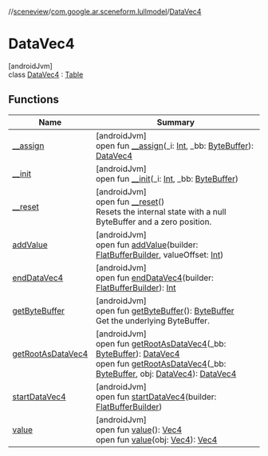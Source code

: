//[sceneview](../../../index.md)/[com.google.ar.sceneform.lullmodel](../index.md)/[DataVec4](index.md)

# DataVec4

[androidJvm]\
class [DataVec4](index.md) : [Table](../../com.google.flatbuffers/-table/index.md)

## Functions

| Name | Summary |
|---|---|
| [__assign](__assign.md) | [androidJvm]<br>open fun [__assign](__assign.md)(_i: [Int](https://kotlinlang.org/api/latest/jvm/stdlib/kotlin/-int/index.html), _bb: [ByteBuffer](https://developer.android.com/reference/kotlin/java/nio/ByteBuffer.html)): [DataVec4](index.md) |
| [__init](__init.md) | [androidJvm]<br>open fun [__init](__init.md)(_i: [Int](https://kotlinlang.org/api/latest/jvm/stdlib/kotlin/-int/index.html), _bb: [ByteBuffer](https://developer.android.com/reference/kotlin/java/nio/ByteBuffer.html)) |
| [__reset](../../com.google.flatbuffers/-table/__reset.md) | [androidJvm]<br>open fun [__reset](../../com.google.flatbuffers/-table/__reset.md)()<br>Resets the internal state with a null ByteBuffer and a zero position. |
| [addValue](add-value.md) | [androidJvm]<br>open fun [addValue](add-value.md)(builder: [FlatBufferBuilder](../../com.google.flatbuffers/-flat-buffer-builder/index.md), valueOffset: [Int](https://kotlinlang.org/api/latest/jvm/stdlib/kotlin/-int/index.html)) |
| [endDataVec4](end-data-vec4.md) | [androidJvm]<br>open fun [endDataVec4](end-data-vec4.md)(builder: [FlatBufferBuilder](../../com.google.flatbuffers/-flat-buffer-builder/index.md)): [Int](https://kotlinlang.org/api/latest/jvm/stdlib/kotlin/-int/index.html) |
| [getByteBuffer](../../com.google.flatbuffers/-table/get-byte-buffer.md) | [androidJvm]<br>open fun [getByteBuffer](../../com.google.flatbuffers/-table/get-byte-buffer.md)(): [ByteBuffer](https://developer.android.com/reference/kotlin/java/nio/ByteBuffer.html)<br>Get the underlying ByteBuffer. |
| [getRootAsDataVec4](get-root-as-data-vec4.md) | [androidJvm]<br>open fun [getRootAsDataVec4](get-root-as-data-vec4.md)(_bb: [ByteBuffer](https://developer.android.com/reference/kotlin/java/nio/ByteBuffer.html)): [DataVec4](index.md)<br>open fun [getRootAsDataVec4](get-root-as-data-vec4.md)(_bb: [ByteBuffer](https://developer.android.com/reference/kotlin/java/nio/ByteBuffer.html), obj: [DataVec4](index.md)): [DataVec4](index.md) |
| [startDataVec4](start-data-vec4.md) | [androidJvm]<br>open fun [startDataVec4](start-data-vec4.md)(builder: [FlatBufferBuilder](../../com.google.flatbuffers/-flat-buffer-builder/index.md)) |
| [value](value.md) | [androidJvm]<br>open fun [value](value.md)(): [Vec4](../-vec4/index.md)<br>open fun [value](value.md)(obj: [Vec4](../-vec4/index.md)): [Vec4](../-vec4/index.md) |
